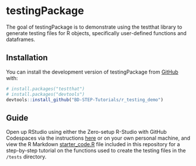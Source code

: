 
# testingPackage

<!-- badges: start -->
<!-- badges: end -->

The goal of testingPackage is to demonstrate using the testthat library to generate testing files for R objects, specifically user-defined functions and dataframes.

## Installation

You can install the development version of testingPackage from [GitHub](https://github.com/) with:

``` r
# install.packages("testthat")
# install.packages("devtools")
devtools::install_github("BD-STEP-Tutorials/r_testing_demo")
```

## Guide

Open up RStudio using either the Zero-setup R-Studio with GitHub Codespaces via the instructions [here](https://github.com/BD-STEP-Tutorials/r_testing_demo/blob/main/README.md) or on your own personal machine, and view the R Markdown [starter_code.R](https://github.com/TRMichelson/r_testing_demo/blob/main/starter_code.Rmd) file included in this repository for a step-by-step tutorial on the functions used to create the testing files in the `/tests` directory.  
